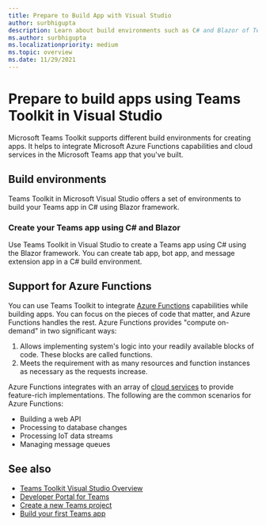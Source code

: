 ```yaml
---
title: Prepare to Build App with Visual Studio
author: surbhigupta
description: Learn about build environments such as C# and Blazor of Teams Toolkit in Visual Studio to integrate Azure capabilities and cloud services for building apps.
ms.author: surbhigupta
ms.localizationpriority: medium
ms.topic: overview
ms.date: 11/29/2021
---
```


# Prepare to build apps using Teams Toolkit in Visual Studio

Microsoft Teams Toolkit supports different build environments for creating apps. It helps to integrate Microsoft Azure Functions capabilities and cloud services in the Microsoft Teams app that you've built.

## Build environments

Teams Toolkit in Microsoft Visual Studio offers a set of environments to build your Teams app in C# using Blazor framework.

### Create your Teams app using C# and Blazor

Use Teams Toolkit in Visual Studio to create a Teams app using C# using the Blazor framework. You can create tab app, bot app, and message extension app in a C# build environment.

## Support for Azure Functions

You can use Teams Toolkit to integrate [Azure Functions](/azure/azure-functions/functions-overview) capabilities while building apps. You can focus on the pieces of code that matter, and Azure Functions handles the rest.
Azure Functions provides "compute on-demand" in two significant ways:

1. Allows implementing system's logic into your readily available blocks of code. These blocks are called functions.
1. Meets the requirement with as many resources and function instances as necessary as the requests increase.

Azure Functions integrates with an array of [cloud services](deploy-vs.md#deploy-microsoft-teams-app-to-the-cloud-using-microsoft-visual-studio) to provide feature-rich implementations. The following are the common scenarios for Azure Functions:

* Building a web API
* Processing to database changes
* Processing IoT data streams
* Managing message queues

## See also

* [Teams Toolkit Visual Studio Overview](teams-toolkit-fundamentals-vs.md)
* [Developer Portal for Teams](~/concepts/build-and-test/teams-developer-portal.md)
* [Create a new Teams project](../create-new-project.md)
* [Build your first Teams app](~/get-started/get-started-overview.md#build-your-first-teams-app)
